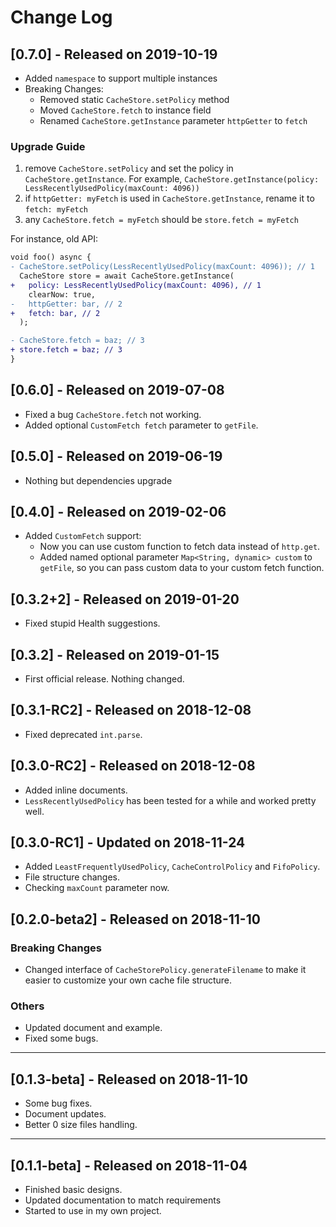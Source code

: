# Change Log

## [0.7.0] - Released on 2019-10-19

- Added `namespace` to support multiple instances
- Breaking Changes:
  - Removed static `CacheStore.setPolicy` method
  - Moved `CacheStore.fetch` to instance field
  - Renamed `CacheStore.getInstance` parameter `httpGetter` to `fetch`

### Upgrade Guide

1. remove `CacheStore.setPolicy` and set the policy in `CacheStore.getInstance`. For example, `CacheStore.getInstance(policy: LessRecentlyUsedPolicy(maxCount: 4096))`
2. if `httpGetter: myFetch` is used in `CacheStore.getInstance`, rename it to `fetch: myFetch`
3. any `CacheStore.fetch = myFetch` should be `store.fetch = myFetch`

For instance, old API:

```diff
void foo() async {
- CacheStore.setPolicy(LessRecentlyUsedPolicy(maxCount: 4096)); // 1
  CacheStore store = await CacheStore.getInstance(
+   policy: LessRecentlyUsedPolicy(maxCount: 4096), // 1
    clearNow: true,
-   httpGetter: bar, // 2
+   fetch: bar, // 2
  );

- CacheStore.fetch = baz; // 3
+ store.fetch = baz; // 3
}
```

## [0.6.0] - Released on 2019-07-08

- Fixed a bug `CacheStore.fetch` not working.
- Added optional `CustomFetch fetch` parameter to `getFile`.

## [0.5.0] - Released on 2019-06-19

- Nothing but dependencies upgrade

## [0.4.0] - Released on 2019-02-06

- Added `CustomFetch` support:
  - Now you can use custom function to fetch data instead of `http.get`.
  - Added named optional parameter `Map<String, dynamic> custom` to `getFile`, so you can pass custom data to your custom fetch function.

## [0.3.2+2] - Released on 2019-01-20

- Fixed stupid Health suggestions.

## [0.3.2] - Released on 2019-01-15

- First official release. Nothing changed.

## [0.3.1-RC2] - Released on 2018-12-08

- Fixed deprecated `int.parse`.

## [0.3.0-RC2] - Released on 2018-12-08

- Added inline documents.
- `LessRecentlyUsedPolicy` has been tested for a while and worked pretty well.

## [0.3.0-RC1] - Updated on 2018-11-24

- Added `LeastFrequentlyUsedPolicy`, `CacheControlPolicy` and `FifoPolicy`.
- File structure changes.
- Checking `maxCount` parameter now.

## [0.2.0-beta2] - Released on 2018-11-10

### Breaking Changes

- Changed interface of `CacheStorePolicy.generateFilename` to make it easier to customize your own cache file structure.

### Others

- Updated document and example.
- Fixed some bugs.

---

## [0.1.3-beta] - Released on 2018-11-10

- Some bug fixes.
- Document updates.
- Better 0 size files handling.

---

## [0.1.1-beta] - Released on 2018-11-04

- Finished basic designs.
- Updated documentation to match requirements
- Started to use in my own project.
